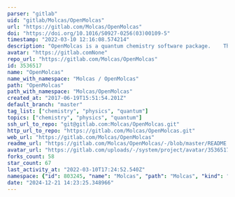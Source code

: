 ```yaml
---
parser: "gitlab"
uid: "gitlab/Molcas/OpenMolcas"
url: "https://gitlab.com/Molcas/OpenMolcas"
doi: "https://doi.org/10.1016/S0927-0256(03)00109-5"
timestamp: "2022-03-10 12:16:08.574214"
description: "OpenMolcas is a quantum chemistry software package.    The key feature of OpenMolcas is the multiconfigurational approach to the electronic structure."
avatar: "https://gitlab.comNone"
repo_url: "https://gitlab.com/Molcas/OpenMolcas"
id: 3536517
name: "OpenMolcas"
name_with_namespace: "Molcas / OpenMolcas"
path: "OpenMolcas"
path_with_namespace: "Molcas/OpenMolcas"
created_at: "2017-06-19T15:51:54.201Z"
default_branch: "master"
tag_list: ["chemistry", "physics", "quantum"]
topics: ["chemistry", "physics", "quantum"]
ssh_url_to_repo: "git@gitlab.com:Molcas/OpenMolcas.git"
http_url_to_repo: "https://gitlab.com/Molcas/OpenMolcas.git"
web_url: "https://gitlab.com/Molcas/OpenMolcas"
readme_url: "https://gitlab.com/Molcas/OpenMolcas/-/blob/master/README.md"
avatar_url: "https://gitlab.com/uploads/-/system/project/avatar/3536517/logo_open_flat.png"
forks_count: 58
star_count: 67
last_activity_at: "2022-03-10T17:24:52.540Z"
namespace: {"id": 803245, "name": "Molcas", "path": "Molcas", "kind": "group", "full_path": "Molcas", "parent_id": null, "avatar_url": "/uploads/-/system/group/avatar/803245/a.png", "web_url": "https://gitlab.com/groups/Molcas"}
date: "2024-12-21 14:23:25.348966"
---
```

